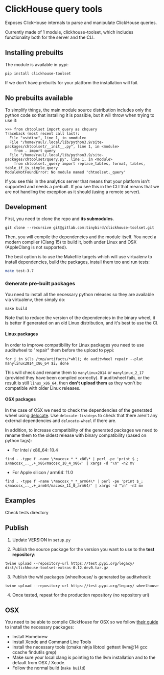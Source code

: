 # ClickHouse query tools

Exposes ClickHouse internals to parse and manipulate ClickHouse queries.

Currently made of 1 module, clickhouse-toolset, which includes functionality both for the server and the CLI.

## Installing prebuilts

The module is available in pypi:

```
pip install clickhouse-toolset
```

If we don't have prebuilts for your platform the installation will fail.

## No prebuilts available

To simplify things, the main module source distribution includes only the python code so that installing it is possible,
but it will throw when trying to use it:

```
>>> from chtoolset import query as chquery
Traceback (most recent call last):
  File "<stdin>", line 1, in <module>
  File "/home/raul/.local/lib/python3.9/site-packages/chtoolset/__init__.py", line 1, in <module>
    from . import query
  File "/home/raul/.local/lib/python3.9/site-packages/chtoolset/query.py", line 1, in <module>
    from chtoolset._query import replace_tables, format, tables, table_if_is_simple_query
ModuleNotFoundError: No module named 'chtoolset._query'
```

If you see this in the analytics server that means that your platform isn't supported and needs a prebuilt. If you see
this in the CLI that means that we are not handling the exception as it should (using a remote server).

## Development

First, you need to clone the repo and **its submodules**.

```
git clone --recursive git@gitlab.com:tinybird/clickhouse-toolset.git
```

Then, you will compile the dependencies and the module itself. You need a modern compiler (Clang 15) to build it, both under Linux and OSX (AppleClang is not supported).

The best option is to use the Makefile targets which will use virtualenv to install dependencies, build the packages, install them too and run tests:

```bash
make test-3.7
```

### Generate pre-built packages

You need to install all the necessary python releases so they are available via virtualenv, then simply do:

```
make build
```

Note that to reduce the version of the dependencies in the binary wheel, it is better if generated on an old Linux distribution, and it's best to use the CI.

#### Linux packages

In order to improve compatibility for Linux packages you need to use auditwheel to "repair" them  before the upload to pypi:

```
for i in $(ls /tmp/artifacts/*whl); do auditwheel repair --plat manylinux2014_x86_64 $i; done
```

This will check and rename them to `manylinux2014` or `manylinux_2_17` (provided they have been compiled correctly). If auditwheel fails, or the result is still `linux_x86_64`, then **don't upload them** as they won't be compatible with older Linux releases.

#### OSX packages

In the case of OSX we need to check the dependencies of the generated wheel using [delocate](https://github.com/matthew-brett/delocate). Use `delocate-listdeps` to check that there aren't any external dependencies and `delocate-wheel` if there are.

In addition, to increase compatibility of the generated packages we need to rename them to the oldest release with binary compatibility (based on python tags):

* For Intel / x86_64: 10.4
```
find . -type f -name \*macosx_*_*_x86\* | perl -pe 'print $_; s/macosx_.._.+_x86/macosx_10_4_x86/' | xargs -d "\n" -n2 mv
```

* For Apple silicon / arm64: 11.0
```
find . -type f -name \*macosx_*_*_arm64\* | perl -pe 'print $_; s/macosx_.._.+_arm64/macosx_11_0_arm64/' | xargs -d "\n" -n2 mv
```


## Examples

Check tests directory

## Publish

1. Update VERSION in `setup.py`

2. Publish the source package for the version you want to use to the **test repository**:

```
twine upload --repository-url https://test.pypi.org/legacy/ dist/clickhouse-toolset-extras-0.12.dev0.tar.gz
```

3. Publish the whl packages (wheelhouse/ is generated by auditwheel):

```
twine upload --repository-url https://test.pypi.org/legacy/ wheelhouse
```

4. Once tested, repeat for the production repository (no repository url)


## OSX

You need to be able to compile ClickHouse for OSX so we follow [their guide](https://github.com/ClickHouse/ClickHouse/blob/master/docs/en/development/build-osx.md) to install the necessary packages:

* Install Homebrew
* Install Xcode and Command Line Tools
* Install the necessary tools (cmake ninja libtool gettext llvm@14 gcc ccache findutils grep)
* Make sure your local clang is pointing to the llvm installation and to the default from OSX / Xcode.
* Follow the normal build (`make build`)
